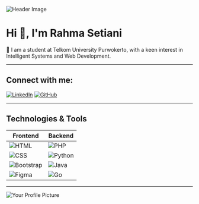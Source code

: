 ![Header Image](link-to-your-header-image)

# Hi 👋, I'm Rahma Setiani

🌱 I am a student at Telkom University Purwokerto, with a keen interest in Intelligent Systems and Web Development.

---

## Connect with me:
[![LinkedIn](https://img.shields.io/badge/LinkedIn-Connect%20with%20me-blue?style=flat&logo=linkedin)]([(https://www.linkedin.com/in/rahmasetiani/)])
[![GitHub](https://img.shields.io/badge/GitHub-My%20Profile-black?style=flat&logo=github)](https://github.com/rahmasetiani)

---

## Technologies & Tools
| Frontend | Backend |
|----------|---------|
| ![HTML](https://img.shields.io/badge/-HTML-E34F26?style=flat&logo=html5&logoColor=white) | ![PHP](https://img.shields.io/badge/-PHP-777BB4?style=flat&logo=php&logoColor=white) |
| ![CSS](https://img.shields.io/badge/-CSS-1572B6?style=flat&logo=css3&logoColor=white) | ![Python](https://img.shields.io/badge/-Python-3776AB?style=flat&logo=python&logoColor=white) |
| ![Bootstrap](https://img.shields.io/badge/-Bootstrap-563D7C?style=flat&logo=bootstrap&logoColor=white) | ![Java](https://img.shields.io/badge/-Java-007396?style=flat&logo=java&logoColor=white) |
| ![Figma](https://img.shields.io/badge/-Figma-F24E1E?style=flat&logo=figma&logoColor=white) | ![Go](https://img.shields.io/badge/-Go-00ADD8?style=flat&logo=go&logoColor=white) |

---

![Your Profile Picture](link-to-your-profile-picture)
